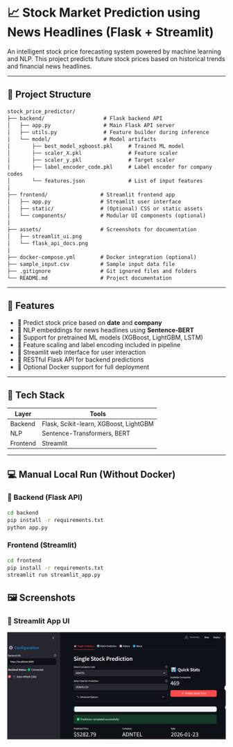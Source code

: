 # 📈 Stock Market Prediction using News Headlines (Flask + Streamlit)

An intelligent stock price forecasting system powered by machine learning and NLP. This project predicts future stock prices based on historical trends and financial news headlines.

---

## 📂 Project Structure
```
stock_price_predictor/
├── backend/                   # Flask backend API
│   ├── app.py                 # Main Flask API server
│   ├── utils.py               # Feature builder during inference
│   └── model/                 # Model artifacts
│       ├── best_model_xgboost.pkl     # Trained ML model
│       ├── scaler_X.pkl               # Feature scaler
│       ├── scaler_y.pkl               # Target scaler
│       ├── label_encoder_code.pkl     # Label encoder for company codes
│       └── features.json              # List of input features
│
├── frontend/                 # Streamlit frontend app
│   ├── app.py                # Streamlit user interface
│   ├── static/               # (Optional) CSS or static assets
│   └── components/           # Modular UI components (optional)
│
├── assets/                   # Screenshots for documentation
│   ├── streamlit_ui.png
│   └── flask_api_docs.png
│
├── docker-compose.yml        # Docker integration (optional)
├── sample_input.csv          # Sample input data file
├── .gitignore                # Git ignored files and folders
└── README.md                 # Project documentation
```


---

## 🚀 Features

- 📅 Predict stock price based on **date** and **company**
- 🧠 NLP embeddings for news headlines using **Sentence-BERT**
- 💾 Support for pretrained ML models (XGBoost, LightGBM, LSTM)
- 🧮 Feature scaling and label encoding included in pipeline
- 💬 Streamlit web interface for user interaction
- 🧪 RESTful Flask API for backend predictions
- 🐳 Optional Docker support for full deployment

---

## 🧰 Tech Stack

| Layer      | Tools                                     |
|------------|--------------------------------------------|
| Backend    | Flask, Scikit-learn, XGBoost, LightGBM     |
| NLP        | Sentence-Transformers, BERT                |
| Frontend   | Streamlit                                  |


---

## 💻 Manual Local Run (Without Docker)

### 🧠 Backend (Flask API)

```bash
cd backend
pip install -r requirements.txt
python app.py
```

### Frontend (Streamlit)
```bash
cd frontend
pip install -r requirements.txt
streamlit run streamlit_app.py
```

## 🖼️ Screenshots

### 🔸 Streamlit App UI
![Streamlit UI](assets/Streamlit_UI.png)